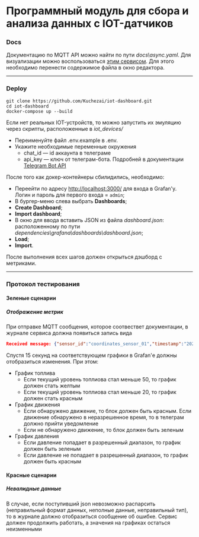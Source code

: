 # Программный модуль для сбора и анализа данных с IOT-датчиков



### Docs

Документацию по MQTT API можно найти по пути *docs\async.yaml*. 
Для визуализации можно воспользоваться [этим сервисом](https://studio.asyncapi.com/). Для этого необходимо перенести содержимое файла в окно редактора.

___

### Deploy

```
git clone https://github.com/Kuchezai/iot-dashboard.git
cd iot-dashboard
docker-compose up --build
```
Если нет реальных IOT-устройств, то можно запустить их эмуляцию через скрипты, расположенные в *iot_devices/*

- Переименуйте файл .env.example в .env.
- Укажите необходимые переменные окружения
  - chat_id — id аккаунта в телеграме 
  - api_key — ключ от телеграм-бота. Подробней в документации [Telegram Bot API](https://core.telegram.org/bots/api)

После того как докер-контейнеры сбилидились, необходимо:
- Переейти по адресу [http://localhost:3000/](http://localhost:3000/) для входа в Grafan'у. Логин и пароль для первого входа = ```admin```;
- В бургер-меню слева выбрать **Dashboards**;
- **Create Dashboard**;
- **Import dashboard**;
- В окно для ввода вставить JSON из файла *dashboard.json*: расположенному по пути *dependencies\grafana\dashboards\dashboard.json*;
- **Load**;
- **Import**.

После выполнения всех шагов должен открыться дэшборд с метриками.
___

### Протокол тестирования 
#### Зеленые сценарии
##### Отображение метрик
При отправке MQTT сообщения, которое соотвествет документации, в журнале сервиса должна появиться запись вида
```JSON
Received message: {"sensor_id":"coordinates_sensor_01","timestamp":"2024-03-25T08:32:25.1366158+03:00","data":{"latitude":59.902948257729136,"longitude":30.471206357077637}} from topic: test/coordinate
```
Спустя 15 секунд на соответствующем графики в Grafan'е должны отобразиться изменения. 
При этом:
- График топлива
  -  Если текущий уровень топлиова стал меньше 50, то график должен стать желтым
  - Если текущий уровень топлиова стал меньше 20, то график должен стать красным
- График движения
  - Если обнаружено движение, то блок должен быть красным. Если движение обнаружено в неразрешенное время, то в телеграм должно прийти уведомление
  - Если не обнаружено движение, то блок должен быть зеленым
- График давления
  - Если давление попадает в разрешенный диапазон, то график должен быть зеленым
  - Если давление не попадает в разрешенный диапазон, то график должен быть красным
#### Красные сценарии
##### Невалидные данные
В случае, если поступивший json невозможно распарсить (неправильный формат данных, неполные данные, неправильный тип), то в журнале должно отобразиться сообщение об ошибке. Сервис должен продолжить работать, а значения на графиках остаться неизменными 